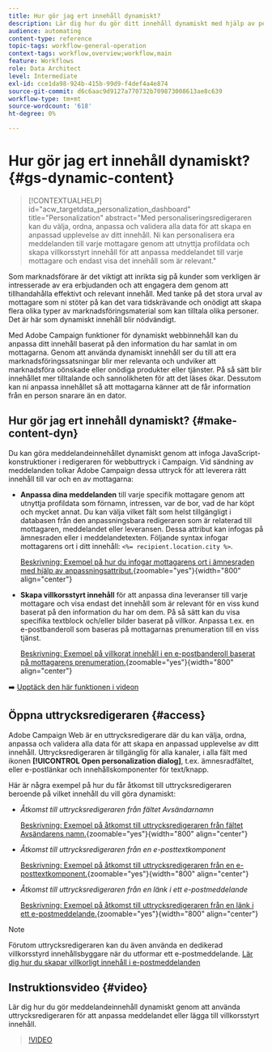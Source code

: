```yaml
---
title: Hur gör jag ert innehåll dynamiskt?
description: Lär dig hur du gör ditt innehåll dynamiskt med hjälp av personalisering och villkorat innehåll.
audience: automating
content-type: reference
topic-tags: workflow-general-operation
context-tags: workflow,overview;workflow,main
feature: Workflows
role: Data Architect
level: Intermediate
exl-id: cce1da98-924b-415b-99d9-f4def4a4e874
source-git-commit: d6c6aac9d9127a770732b709873008613ae8c639
workflow-type: tm+mt
source-wordcount: '618'
ht-degree: 0%

---
```


# Hur gör jag ert innehåll dynamiskt? {#gs-dynamic-content}

>[!CONTEXTUALHELP]
>id="acw_targetdata_personalization_dashboard"
>title="Personalization"
>abstract="Med personaliseringsredigeraren kan du välja, ordna, anpassa och validera alla data för att skapa en anpassad upplevelse av ditt innehåll. Ni kan personalisera era meddelanden till varje mottagare genom att utnyttja profildata och skapa villkorsstyrt innehåll för att anpassa meddelandet till varje mottagare och endast visa det innehåll som är relevant."

Som marknadsförare är det viktigt att inrikta sig på kunder som verkligen är intresserade av era erbjudanden och att engagera dem genom att tillhandahålla effektivt och relevant innehåll. Med tanke på det stora urval av mottagare som ni stöter på kan det vara tidskrävande och onödigt att skapa flera olika typer av marknadsföringsmaterial som kan tilltala olika personer. Det är här som dynamiskt innehåll blir nödvändigt.

Med Adobe Campaign funktioner för dynamiskt webbinnehåll kan du anpassa ditt innehåll baserat på den information du har samlat in om mottagarna. Genom att använda dynamiskt innehåll ser du till att era marknadsföringssatsningar blir mer relevanta och undviker att marknadsföra oönskade eller onödiga produkter eller tjänster. På så sätt blir innehållet mer tilltalande och sannolikheten för att det läses ökar. Dessutom kan ni anpassa innehållet så att mottagarna känner att de får information från en person snarare än en dator.

## Hur gör jag ert innehåll dynamiskt? {#make-content-dyn}

Du kan göra meddelandeinnehållet dynamiskt genom att infoga JavaScript-konstruktioner i redigeraren för webbuttryck i Campaign. Vid sändning av meddelanden tolkar Adobe Campaign dessa uttryck för att leverera rätt innehåll till var och en av mottagarna:

* **Anpassa dina meddelanden** till varje specifik mottagare genom att utnyttja profildata som förnamn, intressen, var de bor, vad de har köpt och mycket annat. Du kan välja vilket fält som helst tillgängligt i databasen från den anpassningsbara redigeraren som är relaterad till mottagaren, meddelandet eller leveransen. Dessa attribut kan infogas på ämnesraden eller i meddelandetexten. Följande syntax infogar mottagarens ort i ditt innehåll: `<%= recipient.location.city %>`.

  [Beskrivning: Exempel på hur du infogar mottagarens ort i ämnesraden med hjälp av anpassningsattribut.](assets/perso-subject-line.png){zoomable="yes"}{width="800" align="center"}

* **Skapa villkorsstyrt innehåll** för att anpassa dina leveranser till varje mottagare och visa endast det innehåll som är relevant för en viss kund baserat på den information du har om dem. På så sätt kan du visa specifika textblock och/eller bilder baserat på villkor. Anpassa t.ex. en e-postbanderoll som baseras på mottagarnas prenumeration till en viss tjänst.

  [Beskrivning: Exempel på villkorat innehåll i en e-postbanderoll baserat på mottagarens prenumeration.](assets/condition-sample.png){zoomable="yes"}{width="800" align="center"}

➡️ [Upptäck den här funktionen i videon](#video)

## Öppna uttrycksredigeraren {#access}

Adobe Campaign Web är en uttrycksredigerare där du kan välja, ordna, anpassa och validera alla data för att skapa en anpassad upplevelse av ditt innehåll. Uttrycksredigeraren är tillgänglig för alla kanaler, i alla fält med ikonen **[!UICONTROL Open personalization dialog]**, t.ex. ämnesradfältet, eller e-postlänkar och innehållskomponenter för text/knapp.

Här är några exempel på hur du får åtkomst till uttrycksredigeraren beroende på vilket innehåll du vill göra dynamiskt:

* *Åtkomst till uttrycksredigeraren från fältet Avsändarnamn*

  [Beskrivning: Exempel på åtkomst till uttrycksredigeraren från fältet Avsändarens namn.](assets/expression-editor-access.png){zoomable="yes"}{width="800" align="center"}

* *Åtkomst till uttrycksredigeraren från en e-posttextkomponent*

  [Beskrivning: Exempel på åtkomst till uttrycksredigeraren från en e-posttextkomponent.](assets/expression-editor-access-email.png){zoomable="yes"}{width="800" align="center"}

* *Åtkomst till uttrycksredigeraren från en länk i ett e-postmeddelande*

  [Beskrivning: Exempel på åtkomst till uttrycksredigeraren från en länk i ett e-postmeddelande.](assets/perso-link-insert-icon.png){zoomable="yes"}{width="800" align="center"}

>[!NOTE]
>
>Förutom uttrycksredigeraren kan du även använda en dedikerad villkorsstyrd innehållsbyggare när du utformar ett e-postmeddelande. [Lär dig hur du skapar villkorligt innehåll i e-postmeddelanden](conditions.md)

## Instruktionsvideo {#video}

Lär dig hur du gör meddelandeinnehåll dynamiskt genom att använda uttrycksredigeraren för att anpassa meddelandet eller lägga till villkorsstyrt innehåll.

>[!VIDEO](https://video.tv.adobe.com/v/3425795?quality=12)
